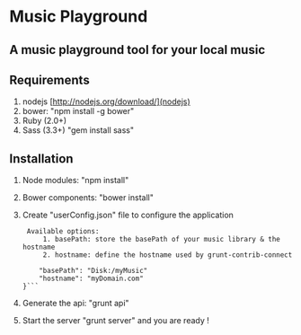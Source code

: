 # Music Playground
## A music playground tool for your local music

## Requirements

1. nodejs [http://nodejs.org/download/](nodejs)
2. bower: "npm install -g bower"
3. Ruby (2.0+)
3. Sass (3.3+) "gem install sass"

## Installation

1. Node modules: "npm install"
2. Bower components: "bower install"
3. Create "userConfig.json" file to configure the application

        Available options:
            1. basePath: store the basePath of your music library & the hostname
            2. hostname: define the hostname used by grunt-contrib-connect

    ```{
        "basePath": "Disk:/myMusic"
        "hostname": "myDomain.com"
    }```
    
4. Generate the api: "grunt api"
5. Start the server "grunt server" and you are ready !